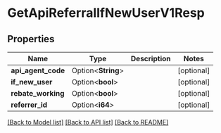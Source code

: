 # GetApiReferralIfNewUserV1Resp

## Properties

Name | Type | Description | Notes
------------ | ------------- | ------------- | -------------
**api_agent_code** | Option<**String**> |  | [optional]
**if_new_user** | Option<**bool**> |  | [optional]
**rebate_working** | Option<**bool**> |  | [optional]
**referrer_id** | Option<**i64**> |  | [optional]

[[Back to Model list]](../README.md#documentation-for-models) [[Back to API list]](../README.md#documentation-for-api-endpoints) [[Back to README]](../README.md)


